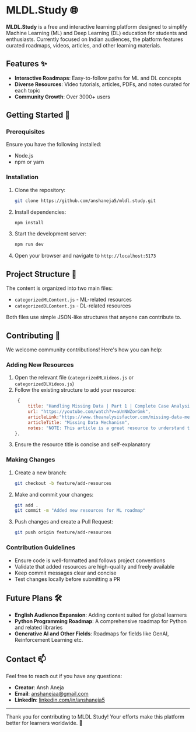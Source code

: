 # MLDL.Study 🌐

**MLDL.Study** is a free and interactive learning platform designed to simplify Machine Learning (ML) and Deep Learning (DL) education for students and enthusiasts. Currently focused on Indian audiences, the platform features curated roadmaps, videos, articles, and other learning materials.

## Features ✨

- **Interactive Roadmaps**: Easy-to-follow paths for ML and DL concepts
- **Diverse Resources**: Video tutorials, articles, PDFs, and notes curated for each topic
- **Community Growth**: Over 3000+ users

## Getting Started 🚀

### Prerequisites

Ensure you have the following installed:
- Node.js
- npm or yarn

### Installation

1. Clone the repository:
   ```bash
   git clone https://github.com/anshaneja5/mldl.study.git
   ```

2. Install dependencies:
   ```bash
   npm install
   ```

3. Start the development server:
   ```bash
   npm run dev
   ```

4. Open your browser and navigate to `http://localhost:5173`

## Project Structure 📁

The content is organized into two main files:
- `categorizedMLContent.js` - ML-related resources
- `categorizedDLContent.js` - DL-related resources

Both files use simple JSON-like structures that anyone can contribute to.

## Contributing 🤝

We welcome community contributions! Here's how you can help:

### Adding New Resources

1. Open the relevant file (`categorizedMLVideos.js` or `categorizedDLVideos.js`)
2. Follow the existing structure to add your resource:
   ```javascript
    {
        title: "Handling Missing Data | Part 1 | Complete Case Analysis",
        url: "https://youtube.com/watch?v=aUnNWZorGmk",
        articleLink:"https://www.theanalysisfactor.com/missing-data-mechanism/", //Could be any link and not just article
        articleTitle: "Missing Data Mechanism",
        notes: "NOTE: This article is a great resource to understand the different mechanisms of missing data."
   },
   ```
3. Ensure the resource title is concise and self-explanatory

### Making Changes

1. Create a new branch:
   ```bash
   git checkout -b feature/add-resources
   ```

2. Make and commit your changes:
   ```bash
   git add .
   git commit -m "Added new resources for ML roadmap"
   ```

3. Push changes and create a Pull Request:
   ```bash
   git push origin feature/add-resources
   ```

### Contribution Guidelines

- Ensure code is well-formatted and follows project conventions
- Validate that added resources are high-quality and freely available
- Keep commit messages clear and concise
- Test changes locally before submitting a PR

## Future Plans 🛠️

- **English Audience Expansion**: Adding content suited for global learners
- **Python Programming Roadmap**: A comprehensive roadmap for Python and related libraries
- **Generative AI and Other Fields**: Roadmaps for fields like GenAI, Reinforcement Learning etc.

## Contact 📫

Feel free to reach out if you have any questions:

- **Creator**: Ansh Aneja
- **Email**: anshanejaa@gmail.com
- **LinkedIn**: [linkedin.com/in/anshaneja5](https://www.linkedin.com/in/anshaneja5)

---

Thank you for contributing to MLDL Study! Your efforts make this platform better for learners worldwide. 🌟

